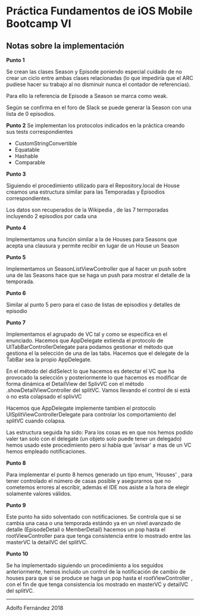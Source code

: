 # Práctica Fundamentos de iOS Mobile Bootcamp VI



## Notas sobre la implementación

**Punto 1**

Se crean las clases Season y Episode poniendo especial cuidado de no crear un ciclo entre ambas clases relacionadas (lo que impediría que el ARC pudiese hacer su trabajo al no disminuir nunca el contador de referencias).

Para ello la referencia de Episode a Season se marca como weak.

Según se confirma en el foro de Slack se puede generar la Season con una lista de 0 episodios.

**Punto 2**
Se implementan los protocolos indicados en la práctica creando sus tests correspondientes

* CustomStringConvertible
* Equatable
* Hashable
* Comparable

**Punto 3**

Siguiendo el procedimiento utilizado para el Repository.local de House creamos una estructura similar para las Temporadas y Episodios correspondientes.

Los datos son recuperados de la Wikipedia , de las 7 termporadas incluyendo 2 episodios por cada una

**Punto 4**

Implementamos una función similar a la de Houses para Seasons que acepta una clausura y permite recibir en lugar de un House un Season

**Punto 5**

Implementamos un SeasonListViewController que al hacer un push sobre una de las Seasons hace que se haga un push para mostrar el detalle de la temporada.

**Punto 6**

Similar al punto 5 pero para el caso de listas de episodios y detalles de episodio

**Punto 7**

Implementamos el agrupado de VC tal y como se especifica en el enunciado.
Hacemos que AppDelegate extienda el protocolo de UITabBarControllerDelegate para podamos gestionar el método que gestiona el la selección de una de las tabs.
Hacemos que el delegate de la TabBar sea la propio AppDelegate.

En el método del didSelect lo que hacemos es detectar el VC que ha provocado la selección y posteriormente lo que hacemos es modificar de forma dinámica el DetailView del SplivVC con el método .showDetailViewController del splitVC.
Vamos llevando el control de si está o no esta colapsado el splivVC

Hacemos que AppDelegate implemente tambien el protocolo UISplitViewControllerDelegate para controlar los comportamiento del splitVC cuando colapsa.

Las estructura seguida ha sido:
Para los cosas es en que nos hemos podido valer tan solo con el delegate (un objeto solo puede tener un delegado) hemos usado este procedimiento pero si había que 'avisar' a mas de un VC hemos empleado notificaciones.

**Punto 8**

Para implementar el punto 8 hemos generado un tipo enum, 'Houses' , para tener controlado el número de casas posible y asegurarnos que no cometemos errores al escribir, además el IDE nos asiste a la hora de elegir solamente valores válidos.

**Punto 9**

Este punto ha sido solventado con notificaciones. Se controla que si se cambia una casa o una temporada estándo ya en un nivel avanzado de detalle (EpisodeDetail o MemberDetail) hacemos un pop hasta el rootViewController para que tenga consistencia entre lo mostrado entre las masterVC la detailVC del splitVC.

**Punto 10**

Se ha implementado siguiendo un procedimiento a los seguidos anteriormente, hemos incluido un control de la notificación de cambio de houses para que si se produce se haga un pop hasta el rootViewController , con el fin de que tenga consistencia los mostrado en masterVC y detailVC del splitVC.

***

Adolfo Fernández 
2018

